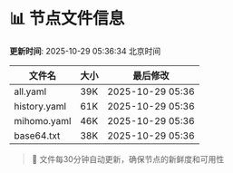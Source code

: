 # 📊 节点文件信息

**更新时间**: 2025-10-29 05:36:34 北京时间

| 文件名 | 大小 | 最后修改 |
|--------|------|----------|
| all.yaml | 39K | 2025-10-29 05:36 |
| history.yaml | 61K | 2025-10-29 05:36 |
| mihomo.yaml | 46K | 2025-10-29 05:36 |
| base64.txt | 38K | 2025-10-29 05:36 |

> 🔄 文件每30分钟自动更新，确保节点的新鲜度和可用性
